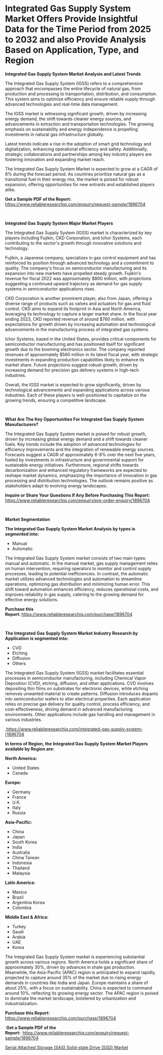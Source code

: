 <p><h1>Integrated Gas Supply System Market Offers Provide Insightful Data for the Time Period from 2025 to 2032 and also Provide Analysis Based on Application, Type, and Region</h1></p><p><strong>Integrated Gas Supply System Market Analysis and Latest Trends</strong></p>
<p><p>The Integrated Gas Supply System (IGSS) refers to a comprehensive approach that encompasses the entire lifecycle of natural gas, from production and processing to transportation, distribution, and consumption. This system aims to optimize efficiency and ensure reliable supply through advanced technologies and real-time data management. </p><p>The IGSS market is witnessing significant growth, driven by increasing energy demand, the shift towards cleaner energy sources, and advancements in extraction and transportation technologies. The growing emphasis on sustainability and energy independence is propelling investments in natural gas infrastructure globally. </p><p>Latest trends indicate a rise in the adoption of smart grid technology and digitalization, enhancing operational efficiency and safety. Additionally, strategic collaborations and partnerships among key industry players are fostering innovation and expanding market reach. </p><p>The Integrated Gas Supply System Market is expected to grow at a CAGR of 8% during the forecast period. As countries prioritize natural gas as a transitional fuel in their energy mix, the market is poised for robust expansion, offering opportunities for new entrants and established players alike.</p></p>
<p><strong>Get a Sample PDF of the Report:&nbsp;</strong> <a href="https://www.reliableresearchiq.com/enquiry/request-sample/1896704?utm_campaign=2447&utm_medium=2&utm_source=Github&utm_content=ia&utm_term=13022025&utm_id=integrated-gas-supply-system">https://www.reliableresearchiq.com/enquiry/request-sample/1896704</a></p>
<p>&nbsp;</p>
<p><strong>Integrated Gas Supply System Major Market Players</strong></p>
<p><p>The Integrated Gas Supply System (IGSS) market is characterized by key players including Fujikin, CKD Corporation, and Ichor Systems, each contributing to the sector's growth through innovative solutions and technology.</p><p>Fujikin, a Japanese company, specializes in gas control equipment and has reinforced its position through advanced technology and a commitment to quality. The company's focus on semiconductor manufacturing and its expansion into new markets have propelled steady growth. Fujikin's revenue for fiscal 2022 was approximately $800 million, with projections suggesting a continued upward trajectory as demand for gas supply systems in semiconductor applications rises.</p><p>CKD Corporation is another prominent player, also from Japan, offering a diverse range of products such as valves and actuators for gas and fluid control. CKD aims to expand its footprint in Asia and North America, leveraging its technology to capture a larger market share. In the fiscal year ending 2023, CKD reported revenue of around $760 million, with expectations for growth driven by increasing automation and technological advancements in the manufacturing process of integrated gas systems.</p><p>Ichor Systems, based in the United States, provides critical components for semiconductor manufacturing and has positioned itself for significant growth due to the booming electronics sector. The company reported revenues of approximately $560 million in its latest fiscal year, with strategic investments in expanding production capabilities likely to enhance its market share. Future projections suggest robust growth, driven by increasing demand for precision gas delivery systems in high-tech industries.</p><p>Overall, the IGSS market is expected to grow significantly, driven by technological advancements and expanding applications across various industries. Each of these players is well-positioned to capitalize on the growing trends, ensuring a competitive landscape.</p></p>
<p>&nbsp;</p>
<p><strong>What Are The Key Opportunities For Integrated Gas Supply System Manufacturers?</strong></p>
<p><p>The Integrated Gas Supply System market is poised for robust growth, driven by increasing global energy demand and a shift towards cleaner fuels. Key trends include the adoption of advanced technologies for efficiency improvements and the integration of renewable energy sources. Forecasts suggest a CAGR of approximately 6-8% over the next five years, fueled by investments in infrastructure and governmental support for sustainable energy initiatives. Furthermore, regional shifts towards decarbonization and enhanced regulatory frameworks are expected to reshape market dynamics, emphasizing the importance of innovation in gas processing and distribution technologies. The outlook remains positive as stakeholders adapt to evolving energy landscapes.</p></p>
<p><strong>Inquire or Share Your Questions If Any Before Purchasing This Report:</strong> <a href="https://www.reliableresearchiq.com/enquiry/pre-order-enquiry/1896704?utm_campaign=2447&utm_medium=2&utm_source=Github&utm_content=ia&utm_term=13022025&utm_id=integrated-gas-supply-system">https://www.reliableresearchiq.com/enquiry/pre-order-enquiry/1896704</a></p>
<p>&nbsp;</p>
<p><strong>Market Segmentation</strong></p>
<p><strong>The Integrated Gas Supply System Market Analysis by types is segmented into:</strong></p>
<p><ul><li>Manual</li><li>Automatic</li></ul></p>
<p><p>The Integrated Gas Supply System market consists of two main types: manual and automatic. In the manual market, gas supply management relies on human intervention, requiring operators to monitor and control supply processes, leading to potential inefficiencies. In contrast, the automatic market utilizes advanced technologies and automation to streamline operations, optimizing gas distribution and minimizing human error. This shift toward automation enhances efficiency, reduces operational costs, and improves reliability in gas supply, catering to the growing demand for effective energy solutions.</p></p>
<p><strong>Purchase this Report:&nbsp;</strong><a href="https://www.reliableresearchiq.com/purchase/1896704?utm_campaign=2447&utm_medium=2&utm_source=Github&utm_content=ia&utm_term=13022025&utm_id=integrated-gas-supply-system">https://www.reliableresearchiq.com/purchase/1896704</a></p>
<p>&nbsp;</p>
<p><strong>The Integrated Gas Supply System Market Industry Research by Application is segmented into:</strong></p>
<p><ul><li>CVD</li><li>Etching</li><li>Diffusion</li><li>Others</li></ul></p>
<p><p>The Integrated Gas Supply System (IGSS) market facilitates essential processes in semiconductor manufacturing, including Chemical Vapor Deposition (CVD), etching, diffusion, and other applications. CVD involves depositing thin films on substrates for electronic devices, while etching removes unwanted material to create patterns. Diffusion introduces dopants into semiconductor wafers to alter electrical properties. Each application relies on precise gas delivery for quality control, process efficiency, and cost-effectiveness, driving demand in advanced manufacturing environments. Other applications include gas handling and management in various industries.</p></p>
<p><a href="https://www.reliableresearchiq.com/integrated-gas-supply-system-r1896704?utm_campaign=2447&utm_medium=2&utm_source=Github&utm_content=ia&utm_term=13022025&utm_id=integrated-gas-supply-system">&nbsp;https://www.reliableresearchiq.com/integrated-gas-supply-system-r1896704</a></p>
<p><strong>In terms of Region, the Integrated Gas Supply System Market Players available by Region are:</strong></p>
<p>
    <p> <strong> North America: </strong>
        <ul>
            <li>United States</li>
            <li>Canada</li>
        </ul>
        </p> 
    <p> <strong> Europe: </strong>
        <ul>
            <li>Germany</li>
            <li>France</li>
            <li>U.K.</li>
            <li>Italy</li>
            <li>Russia</li>
        </ul>
        </p> 
    <p> <strong> Asia-Pacific: </strong>
        <ul>
            <li>China</li>
            <li>Japan</li>
            <li>South Korea</li>
            <li>India</li>
            <li>Australia</li>
            <li>China Taiwan</li>
            <li>Indonesia</li>
            <li>Thailand</li>
            <li>Malaysia</li>
        </ul>
        </p> 
    <p> <strong> Latin America: </strong>
        <ul>
            <li>Mexico</li>
            <li>Brazil</li>
            <li>Argentina Korea</li>
            <li>Colombia</li>
        </ul>
        </p> 
    <p> <strong> Middle East & Africa: </strong>
        <ul>
            <li>Turkey</li>
            <li>Saudi</li>
            <li>Arabia</li>
            <li>UAE</li>
            <li>Korea</li>
        </ul>
    </p>
    </p>
<p><p>The Integrated Gas Supply System market is experiencing substantial growth across various regions. North America holds a significant share of approximately 30%, driven by advances in shale gas production. Meanwhile, the Asia-Pacific (APAC) region is anticipated to expand rapidly, projected to capture around 35% of the market due to rising energy demands in countries like India and Japan. Europe maintains a share of about 25%, with a focus on sustainability. China is expected to command around 10%, reflecting its growing energy sector. The APAC region is poised to dominate the market landscape, bolstered by urbanization and industrialization.</p></p>
<p><strong>Purchase this Report: </strong><a href="https://www.reliableresearchiq.com/purchase/1896704?utm_campaign=2447&utm_medium=2&utm_source=Github&utm_content=ia&utm_term=13022025&utm_id=integrated-gas-supply-system">https://www.reliableresearchiq.com/purchase/1896704</a></p>
<p>&nbsp;<strong>Get a Sample PDF of the Report:&nbsp;&nbsp;</strong><a href="https://www.reliableresearchiq.com/enquiry/request-sample/1896704?utm_campaign=2447&utm_medium=2&utm_source=Github&utm_content=ia&utm_term=13022025&utm_id=integrated-gas-supply-system">https://www.reliableresearchiq.com/enquiry/request-sample/1896704</a></p>
<p><strong></strong></p>
<p><p><a href="https://github.com/yankimber90yankim/Market-Research-Report-List-1/blob/main/serial-attached-storage-sas-solid-state-drive-ssd-market.md?utm_campaign=2447&utm_medium=2&utm_source=Github&utm_content=ia&utm_term=13022025&utm_id=integrated-gas-supply-system">Serial Attached Storage  (SAS) Solid-state Drive  (SSD) Market</a></p></p>